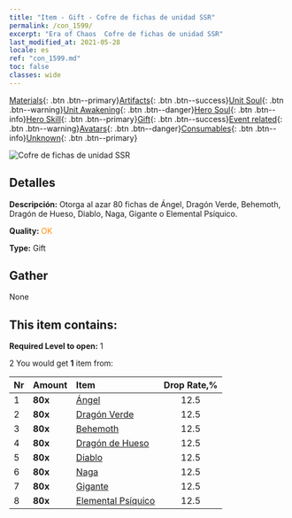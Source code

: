 ```yaml
---
title: "Item - Gift - Cofre de fichas de unidad SSR"
permalink: /con_1599/
excerpt: "Era of Chaos  Cofre de fichas de unidad SSR"
last_modified_at: 2021-05-28
locale: es
ref: "con_1599.md"
toc: false
classes: wide
---
```

 [Materials](/ItemsES/){: .btn .btn--primary}[Artifacts](/ItemsES/Artifacts/){: .btn .btn--success}[Unit Soul](/ItemsES/UnitSoul/){: .btn .btn--warning}[Unit Awakening](/ItemsES/UnitAwakening/){: .btn .btn--danger}[Hero Soul](/ItemsES/HeroSoul/){: .btn .btn--info}[Hero Skill](/ItemsES/HeroSkill/){: .btn .btn--primary}[Gift](/ItemsES/Gift/){: .btn .btn--success}[Event related](/ItemsES/Events/){: .btn .btn--warning}[Avatars](/ItemsES/Avatars/){: .btn .btn--danger}[Consumables](/ItemsES/Consumables/){: .btn .btn--info}[Unknown](/ItemsES/Unknown/){: .btn .btn--primary}

 ![Cofre de fichas de unidad SSR](/images/t/i_907211.png)

## Detalles
 **Descripción:** Otorga al azar 80 fichas de Ángel, Dragón Verde, Behemoth, Dragón de Hueso, Diablo, Naga, Gigante o Elemental Psíquico.

 **Quality:** <span style="color: #FF8C00">OK</span>

 **Type:** Gift

## Gather

  None

## This item contains:

 **Required Level to open:** 1

 2 You would get **1** item  from:

  | Nr | Amount |     Item    | Drop Rate,% |
  |:---|:-------|:------------|:---------:|
  | 1 |  **80x** | [Ángel](/ItemsES/unt_196/) | 12.5 | 
  | 2 |  **80x** | [Dragón Verde](/ItemsES/unt_205/) | 12.5 | 
  | 3 |  **80x** | [Behemoth](/ItemsES/unt_223/) | 12.5 | 
  | 4 |  **80x** | [Dragón de Hueso](/ItemsES/unt_214/) | 12.5 | 
  | 5 |  **80x** | [Diablo](/ItemsES/unt_232/) | 12.5 | 
  | 6 |  **80x** | [Naga](/ItemsES/unt_240/) | 12.5 | 
  | 7 |  **80x** | [Gigante](/ItemsES/unt_241/) | 12.5 | 
  | 8 |  **80x** | [Elemental Psíquico](/ItemsES/unt_267/) | 12.5 | 
